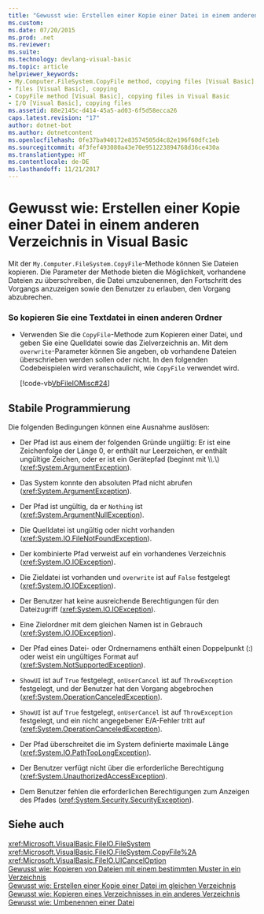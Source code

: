 ```yaml
---
title: "Gewusst wie: Erstellen einer Kopie einer Datei in einem anderen Verzeichnis in Visual Basic"
ms.custom: 
ms.date: 07/20/2015
ms.prod: .net
ms.reviewer: 
ms.suite: 
ms.technology: devlang-visual-basic
ms.topic: article
helpviewer_keywords:
- My.Computer.FileSystem.CopyFile method, copying files [Visual Basic]
- files [Visual Basic], copying
- CopyFile method [Visual Basic], copying files in Visual Basic
- I/O [Visual Basic], copying files
ms.assetid: 88e2145c-d414-45a5-ad03-6f5d58ecca26
caps.latest.revision: "17"
author: dotnet-bot
ms.author: dotnetcontent
ms.openlocfilehash: 0fe37ba940172e83574505d4c82e196f60dfc1eb
ms.sourcegitcommit: 4f3fef493080a43e70e951223894768d36ce430a
ms.translationtype: HT
ms.contentlocale: de-DE
ms.lasthandoff: 11/21/2017
---
```

# <a name="how-to-create-a-copy-of-a-file-in-a-different-directory-in-visual-basic"></a>Gewusst wie: Erstellen einer Kopie einer Datei in einem anderen Verzeichnis in Visual Basic
Mit der `My.Computer.FileSystem.CopyFile`-Methode können Sie Dateien kopieren. Die Parameter der Methode bieten die Möglichkeit, vorhandene Dateien zu überschreiben, die Datei umzubenennen, den Fortschritt des Vorgangs anzuzeigen sowie den Benutzer zu erlauben, den Vorgang abzubrechen.  
  
### <a name="to-copy-a-text-file-to-another-folder"></a>So kopieren Sie eine Textdatei in einen anderen Ordner  
  
-   Verwenden Sie die `CopyFile`-Methode zum Kopieren einer Datei, und geben Sie eine Quelldatei sowie das Zielverzeichnis an. Mit dem `overwrite`-Parameter können Sie angeben, ob vorhandene Dateien überschrieben werden sollen oder nicht. In den folgenden Codebeispielen wird veranschaulicht, wie `CopyFile` verwendet wird.  
  
     [!code-vb[VbFileIOMisc#24](../../../../visual-basic/developing-apps/programming/drives-directories-files/codesnippet/VisualBasic/how-to-create-a-copy-of-a-file-in-a-different-directory_1.vb)]  
  
## <a name="robust-programming"></a>Stabile Programmierung  
 Die folgenden Bedingungen können eine Ausnahme auslösen:  
  
-   Der Pfad ist aus einem der folgenden Gründe ungültig: Er ist eine Zeichenfolge der Länge 0, er enthält nur Leerzeichen, er enthält ungültige Zeichen, oder er ist ein Gerätepfad (beginnt mit \\\\.\\) (<xref:System.ArgumentException>).  
  
-   Das System konnte den absoluten Pfad nicht abrufen (<xref:System.ArgumentException>).  
  
-   Der Pfad ist ungültig, da er `Nothing` ist (<xref:System.ArgumentNullException>).  
  
-   Die Quelldatei ist ungültig oder nicht vorhanden (<xref:System.IO.FileNotFoundException>).  
  
-   Der kombinierte Pfad verweist auf ein vorhandenes Verzeichnis (<xref:System.IO.IOException>).  
  
-   Die Zieldatei ist vorhanden und `overwrite` ist auf `False` festgelegt (<xref:System.IO.IOException>).  
  
-   Der Benutzer hat keine ausreichende Berechtigungen für den Dateizugriff (<xref:System.IO.IOException>).  
  
-   Eine Zielordner mit dem gleichen Namen ist in Gebrauch (<xref:System.IO.IOException>).  
  
-   Der Pfad eines Datei- oder Ordnernamens enthält einen Doppelpunkt (:) oder weist ein ungültiges Format auf (<xref:System.NotSupportedException>).  
  
-   `ShowUI` ist auf `True` festgelegt, `onUserCancel` ist auf `ThrowException` festgelegt, und der Benutzer hat den Vorgang abgebrochen (<xref:System.OperationCanceledException>).  
  
-   `ShowUI` ist auf `True` festgelegt, `onUserCancel` ist auf `ThrowException` festgelegt, und ein nicht angegebener E/A-Fehler tritt auf (<xref:System.OperationCanceledException>).  
  
-   Der Pfad überschreitet die im System definierte maximale Länge (<xref:System.IO.PathTooLongException>).  
  
-   Der Benutzer verfügt nicht über die erforderliche Berechtigung (<xref:System.UnauthorizedAccessException>).  
  
-   Dem Benutzer fehlen die erforderlichen Berechtigungen zum Anzeigen des Pfades (<xref:System.Security.SecurityException>).  
  
## <a name="see-also"></a>Siehe auch  
 <xref:Microsoft.VisualBasic.FileIO.FileSystem>  
 <xref:Microsoft.VisualBasic.FileIO.FileSystem.CopyFile%2A>  
 <xref:Microsoft.VisualBasic.FileIO.UICancelOption>  
 [Gewusst wie: Kopieren von Dateien mit einem bestimmten Muster in ein Verzeichnis](../../../../visual-basic/developing-apps/programming/drives-directories-files/how-to-copy-files-with-a-specific-pattern-to-a-directory.md)  
 [Gewusst wie: Erstellen einer Kopie einer Datei im gleichen Verzeichnis](../../../../visual-basic/developing-apps/programming/drives-directories-files/how-to-create-a-copy-of-a-file-in-the-same-directory.md)  
 [Gewusst wie: Kopieren eines Verzeichnisses in ein anderes Verzeichnis](../../../../visual-basic/developing-apps/programming/drives-directories-files/how-to-copy-a-directory-to-another-directory.md)  
 [Gewusst wie: Umbenennen einer Datei](../../../../visual-basic/developing-apps/programming/drives-directories-files/how-to-rename-a-file.md)
